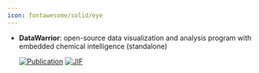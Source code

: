 ```yaml
---
icon: fontawesome/solid/eye
---
```





- **DataWarrior**: open-source data visualization and analysis program with embedded chemical intelligence (standalone)  

    [![Publication](https://img.shields.io/badge/Publication-Citations:1310-blue?style=for-the-badge&logo=bookstack)](https://doi.org/10.1021/ci500588j) 
    [![JIF](https://img.shields.io/badge/Impact_Factor-5.60-purple?style=for-the-badge&logo=academia)](https://doi.org/10.1021/ci500588j)


